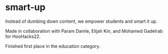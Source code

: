 # smart-up
Instead of dumbing down content, we empower students and smart it up.

Made in collaboration with Param Damle, Elijah Kin, and Mohamed Gadelrab for HooHacks22.

Finished first place in the education category. 
